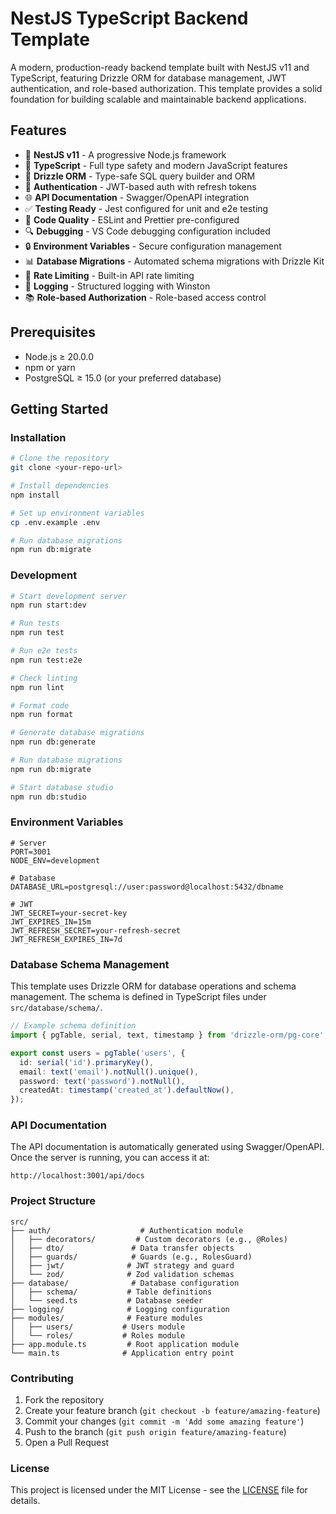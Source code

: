 # NestJS TypeScript Backend Template

A modern, production-ready backend template built with NestJS v11 and TypeScript, featuring Drizzle ORM for database management, JWT authentication, and role-based authorization. This template provides a solid foundation for building scalable and maintainable backend applications.

## Features

- 🚀 **NestJS v11** - A progressive Node.js framework
- 📘 **TypeScript** - Full type safety and modern JavaScript features
- 💾 **Drizzle ORM** - Type-safe SQL query builder and ORM
- 🔐 **Authentication** - JWT-based auth with refresh tokens
- 🌐 **API Documentation** - Swagger/OpenAPI integration
- ✅ **Testing Ready** - Jest configured for unit and e2e testing
- 🎨 **Code Quality** - ESLint and Prettier pre-configured
- 🔍 **Debugging** - VS Code debugging configuration included
- 🔒 **Environment Variables** - Secure configuration management
- 📊 **Database Migrations** - Automated schema migrations with Drizzle Kit
- 🔄 **Rate Limiting** - Built-in API rate limiting
- 📝 **Logging** - Structured logging with Winston
- 📚 **Role-based Authorization** - Role-based access control

## Prerequisites

- Node.js ≥ 20.0.0
- npm or yarn
- PostgreSQL ≥ 15.0 (or your preferred database)

## Getting Started

### Installation

```bash
# Clone the repository
git clone <your-repo-url>

# Install dependencies
npm install

# Set up environment variables
cp .env.example .env

# Run database migrations
npm run db:migrate
```

### Development

```bash
# Start development server
npm run start:dev

# Run tests
npm run test

# Run e2e tests
npm run test:e2e

# Check linting
npm run lint

# Format code
npm run format

# Generate database migrations
npm run db:generate

# Run database migrations
npm run db:migrate

# Start database studio
npm run db:studio
```

### Environment Variables

```env
# Server
PORT=3001
NODE_ENV=development

# Database
DATABASE_URL=postgresql://user:password@localhost:5432/dbname

# JWT
JWT_SECRET=your-secret-key
JWT_EXPIRES_IN=15m
JWT_REFRESH_SECRET=your-refresh-secret
JWT_REFRESH_EXPIRES_IN=7d
```

### Database Schema Management

This template uses Drizzle ORM for database operations and schema management. The schema is defined in TypeScript files under `src/database/schema/`.

```typescript
// Example schema definition
import { pgTable, serial, text, timestamp } from 'drizzle-orm/pg-core';

export const users = pgTable('users', {
  id: serial('id').primaryKey(),
  email: text('email').notNull().unique(),
  password: text('password').notNull(),
  createdAt: timestamp('created_at').defaultNow(),
});
```

### API Documentation

The API documentation is automatically generated using Swagger/OpenAPI. Once the server is running, you can access it at:

```
http://localhost:3001/api/docs
```

### Project Structure

```
src/
├── auth/                    # Authentication module
│   ├── decorators/         # Custom decorators (e.g., @Roles)
│   ├── dto/               # Data transfer objects
│   ├── guards/            # Guards (e.g., RolesGuard)
│   ├── jwt/              # JWT strategy and guard
│   └── zod/              # Zod validation schemas
├── database/              # Database configuration
│   ├── schema/           # Table definitions
│   └── seed.ts           # Database seeder
├── logging/              # Logging configuration
├── modules/              # Feature modules
│   ├── users/           # Users module
│   └── roles/           # Roles module
├── app.module.ts         # Root application module
└── main.ts              # Application entry point
```

### Contributing

1. Fork the repository
2. Create your feature branch (`git checkout -b feature/amazing-feature`)
3. Commit your changes (`git commit -m 'Add some amazing feature'`)
4. Push to the branch (`git push origin feature/amazing-feature`)
5. Open a Pull Request

### License

This project is licensed under the MIT License - see the [LICENSE](LICENSE) file for details.